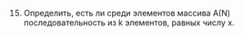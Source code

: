 15. Определить,  есть  ли  среди  элементов  массива  А(N)  последовательность из k элементов, равных числу х.  